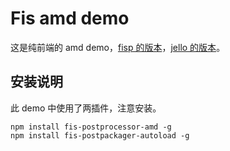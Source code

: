 Fis amd demo
================================

这是纯前端的 amd demo，[fisp 的版本](https://github.com/fex-team/fisp-amd-demo)，[jello 的版本](https://github.com/fex-team/jello-amd-demo)。

## 安装说明

此 demo 中使用了两插件，注意安装。

```
npm install fis-postprocessor-amd -g
npm install fis-postpackager-autoload -g
```